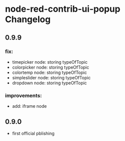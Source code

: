 # node-red-contrib-ui-popup Changelog

## 0.9.9

### fix:
- timepicker node: storing typeOfTopic
- colorpicker node: storing typeOfTopic
- colortemp node: storing typeOfTopic
- simpleslider node: storing typeOfTopic
- dropdown node: storing typeOfTopic

### improvements:
- add: iframe node

## 0.9.0

- first official pblishing